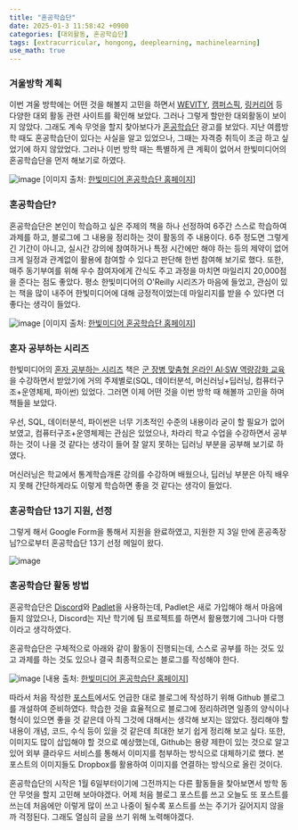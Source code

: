 ```yaml
---
title: "혼공학습단"
date: 2025-01-3 11:58:42 +0900
categories: [대외활동, 혼공학습단]
tags: [extracurricular, hongong, deeplearning, machinelearning]
use_math: true
---
```


### 겨울방학 계획
이번 겨울 방학에는 어떤 것을 해볼지 고민을 하면서 [WEVITY](https://www.wevity.com/), [캠퍼스픽](https://www.campuspick.com/), [링커리어](https://linkareer.com/) 등 다양한 대외 활동 관련 사이트를 확인해 보았다. 그러나 그렇게 할만한 대외활동이 보이지 않았다. 그래도 계속 무엇을 할지 찾아보다가 [혼공학습단](https://hongong.hanbit.co.kr/) 광고를 보았다. 지난 여름방학 때도 혼공학습단이 있다는 사실을 알고 있었으나, 그때는 자격증 취득이 조금 하고 싶었기에 하지 않았었다. 그러나 이번 방학 때는 특별하게 큰 계획이 없어서 한빛미디어의 혼공학습단을 먼저 해보기로 하였다. 

![image](https://www.dropbox.com/scl/fi/jonblvndc97na8s2we94n/hongong.jpg?rlkey=5b91fgtbmq0xlyau0yq5lta54&st=vdx7k12o&raw=1)
[이미지 출처: [한빛미디어 혼공학습단 홈페이지](https://hongong.hanbit.co.kr/%ed%98%bc%ea%b3%b5-%ea%b2%8c%ec%8b%9c%ed%8c%90/?uid=230&mod=document&pageid=1)]

### 혼공학습단?
혼공학습단은 본인이 학습하고 싶은 주제의 책을 하나 선정하여 6주간 스스로 학습하여 과제를 하고, 블로그에 그 내용을 정리하는 것이 활동의 주 내용이다. 6주 정도면 그렇게 긴 기간이 아니고, 실시간 강의에 참여하거나 특정 시간에만 해야 하는 등의 제약이 없어 크게 일정과 관계없이 활용에 참여할 수 있다고 판단해 한번 참여해 보기로 했다. 또한, 매주 동기부여를 위해 우수 참여자에게 간식도 주고 과정을 마치면 마일리지 20,000점을 준다는 점도 좋았다. 평소 한빛미디어의 O'Reilly 시리즈가 마음에 들었고, 관심이 있는 책을 많이 내주어 한빛미디어에 대해 긍정적이었는데 마일리지를 받을 수 있다면 더 좋다는 생각이 들었다.

![image](https://www.dropbox.com/scl/fi/bzzvxd9esqdh4hagszion/hongong_book.jpeg?rlkey=cxq5tckevxiua54r2hyrkvowl&st=hti0xvat&raw=1)
[이미지 출처: [한빛미디어 혼공학습단 홈페이지](https://hongong.hanbit.co.kr/home_n/)]

### 혼자 공부하는 시리즈
한빛미디어의 [혼자 공부하는 시리즈](https://www.hanbit.co.kr/store/books/series_detail_list.html?seri_idx=33#) 책은 [군 장병 맞춤형 온라인 AI·SW 역량강화 교육](https://elice.io/ko/case-study/national_defense)을 수강하면서 받았기에 거의 주제별로(SQL, 데이터분석, 머신러닝+딥러닝, 컴퓨터구조+운영체제, 파이썬) 있었다. 그러면 이제 어떤 것을 이번 방학 때 해볼까 고민을 하며 책들을 보았다. 

우선, SQL, 데이터분석, 파이썬은 너무 기초적인 수준의 내용이라 굳이 할 필요가 없어 보였고, 컴퓨터구조+운영체제는 관심은 있었으나, 차라리 학교 수업을 수강하면서 공부하는 것이 나을 것 같다는 생각이 들어 잘 알지 못하는 딥러닝 부분을 공부해 보기로 하였다.

머신러닝은 학교에서 통계학습개론 강의를 수강하며 배웠으나, 딥러닝 부분은 아직 배우지 못해 간단하게라도 이렇게 학습하면 좋을 것 같다는 생각이 들었다.

### 혼공학습단 13기 지원, 선정
그렇게 해서 Google Form을 통해서 지원을 완료하였고, 지원한 지 3일 만에 혼공족장님?으로부터 혼공학습단 13기 선정 메일이 왔다.

![image](https://www.dropbox.com/scl/fi/s2lsgju3ahxxsenleiqhf/hongong_confirm_mail.jpg?rlkey=2jetmxcmxucqgss03rfyfg57l&st=ja6o2q93&raw=1)


### 혼공학습단 활동 방법
혼공학습단은 [Discord](https://discord.com/)와 [Padlet](https://padlet.com/)을 사용하는데, Padlet은 새로 가입해야 해서 마음에 들지 않았으나, Discord는 지난 학기에 팀 프로젝트를 하면서 활용했기에 그나마 다행이라고 생각하였다.

혼공학습단은 구체적으로 아래와 같이 활동이 진행되는데, 스스로 공부를 하는 것도 있고 과제를 하는 것도 있으나 결국 최종적으로는 블로그를 작성해야 한다. 

![image](https://www.dropbox.com/scl/fi/o1stn9x3olwwbhm6ofshj/hongong_content.jpg?rlkey=35qe7wvqqjzi6sgp3rmdbz0bc&st=t70p4d9v&raw=1)
[내용 출처: [한빛미디어 혼공학습단 홈페이지](https://hongong.hanbit.co.kr/%ed%98%bc%ea%b3%b5-%ea%b2%8c%ec%8b%9c%ed%8c%90/?uid=231&mod=document&pageid=1)]

따라서 처음 작성한 [포스트](https://jeongho0715.github.io/posts/choose_blog/)에서도 언급한 대로 블로그에 작성하기 위해 Github 블로그를 개설하여 준비하였다. 학습한 것을 효율적으로 블로그에 정리하려면 일종의 양식이나 형식이 있으면 좋을 것 같은데 아직 그것에 대해서는 생각해 보지는 않았다. 정리해야 할 내용이 개념, 코드, 수식 등이 있을 것 같은데 최대한 보기 쉽게 정리해 보고 싶다. 또한, 이미지도 많이 삽입해야 할 것으로 예상했는데, Github는 용량 제한이 있는 것으로 알고 있어 외부 클라우드 서비스를 통해서 이미지를 첨부하는 방식으로 대체하기로 했다. 본 포스트의 이미지들도 Dropbox를 활용하여 이미지를 연결하는 방식으로 올린 것이다.

혼공학습단의 시작은 1월 6일부터이기에 그전까지는 다른 활동들을 찾아보면서 방학 동안 무엇을 할지 고민해 보아야겠다. 어제 처음 블로그 포스트를 쓰고 오늘도 또 포스트를 쓰는데 처음에만 이렇게 많이 쓰고 나중이 될수록 포스트를 쓰는 주기가 길어지지 않을까 걱정된다. 그래도 열심히 글을 쓰기 위해 노력해야겠다.